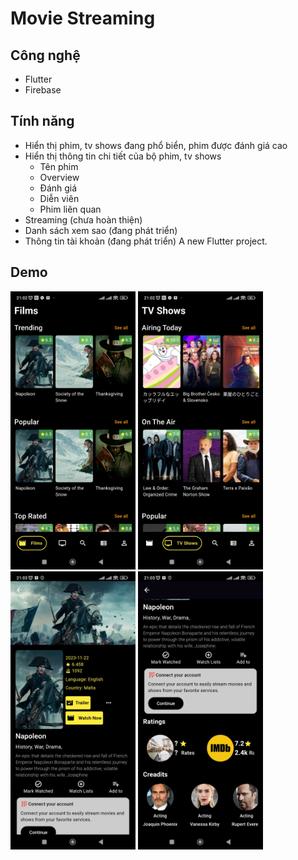 # Movie Streaming

## Công nghệ
- Flutter
- Firebase

## Tính năng
- Hiển thị phim, tv shows đang phổ biển, phim được đánh giá cao
- Hiển thị thông tin chi tiết của bộ phim, tv shows
  - Tên phim
  - Overview
  - Đánh giá
  - Diễn viên
  - Phim liên quan
- Streaming (chưa hoàn thiện)
- Danh sách xem sao (đang phát triển)
- Thông tin tài khoản (đang phát triển)
A new Flutter project.

## Demo
<div style="display=flex;flex-direction=row">
    <img src="./images/frag_film.jpg" alt="Login Image" width="200"/>
   <img src="./images/frag_tvshows.jpg" alt="Login Image" width="200"/>
   <img src="./images/detail_film.jpg" alt="Login Image" width="200"/>
   <img src="./images/detail_film_1.jpg" alt="Login Image" width="200"/>
</div>
